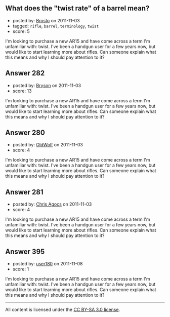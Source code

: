 ## What does the "twist rate" of a barrel mean?

- posted by: [Brosto](https://stackexchange.com/users/-1/138-brosto) on 2011-11-03
- tagged: `rifle`, `barrel`, `terminology`, `twist`
- score: 5

I'm looking to purchase a new AR15 and have come across a term I'm unfamiliar with: twist.  I've been a handgun user for a few years now, but would like to start learning more about rifles.  Can someone explain what this means and why I should pay attention to it?


## Answer 282

- posted by: [Bryson](https://stackexchange.com/users/-1/32-bryson) on 2011-11-03
- score: 13

I'm looking to purchase a new AR15 and have come across a term I'm unfamiliar with: twist.  I've been a handgun user for a few years now, but would like to start learning more about rifles.  Can someone explain what this means and why I should pay attention to it?


## Answer 280

- posted by: [OldWolf](https://stackexchange.com/users/-1/111-oldwolf) on 2011-11-03
- score: 4

I'm looking to purchase a new AR15 and have come across a term I'm unfamiliar with: twist.  I've been a handgun user for a few years now, but would like to start learning more about rifles.  Can someone explain what this means and why I should pay attention to it?


## Answer 281

- posted by: [Chris Agocs](https://stackexchange.com/users/-1/12-chris-agocs) on 2011-11-03
- score: 4

I'm looking to purchase a new AR15 and have come across a term I'm unfamiliar with: twist.  I've been a handgun user for a few years now, but would like to start learning more about rifles.  Can someone explain what this means and why I should pay attention to it?


## Answer 395

- posted by: [user180](https://stackexchange.com/users/-1/180-user180) on 2011-11-08
- score: 1

I'm looking to purchase a new AR15 and have come across a term I'm unfamiliar with: twist.  I've been a handgun user for a few years now, but would like to start learning more about rifles.  Can someone explain what this means and why I should pay attention to it?



---

All content is licensed under the [CC BY-SA 3.0 license](https://creativecommons.org/licenses/by-sa/3.0/).

